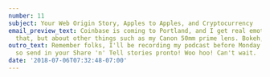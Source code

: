 ```yaml
---
number: 11
subject: Your Web Origin Story, Apples to Apples, and Cryptocurrency
email_preview_text: Coinbase is coming to Portland, and I get real emotional…not about
  that, but about other things such as my Canon 50mm prime lens. Bokeh, sweet bokeh!
outro_text: Remember folks, I'll be recording my podcast before Monday next week,
  so send in your Share 'n' Tell stories pronto! Woo hoo! Can't wait.
date: '2018-07-06T07:32:48-07:00'
---
```


